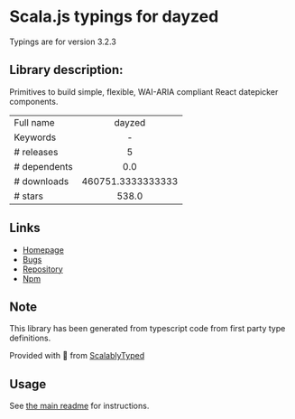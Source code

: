 
# Scala.js typings for dayzed

Typings are for version 3.2.3

## Library description:
Primitives to build simple, flexible, WAI-ARIA compliant React datepicker components.

|                    |                 |
| ------------------ | :-------------: |
| Full name          | dayzed |
| Keywords           | - |
| # releases         | 5 |
| # dependents       | 0.0 |
| # downloads        | 460751.3333333333 |
| # stars            | 538.0 |

## Links
- [Homepage](https://github.com/deseretdigital/dayzed#readme)
- [Bugs](https://github.com/deseretdigital/dayzed/issues)
- [Repository](https://github.com/deseretdigital/dayzed)
- [Npm](https://www.npmjs.com/package/dayzed)
    


## Note
This library has been generated from typescript code from first party type definitions.

Provided with :purple_heart: from [ScalablyTyped](https://github.com/oyvindberg/ScalablyTyped)

## Usage
See [the main readme](../../readme.md) for instructions.


